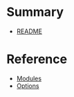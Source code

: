 # Summary

- [README](./README.md)

# Reference

- [Modules](./modules.md)
- [Options](./options.md)
